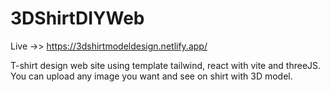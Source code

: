 # 3DShirtDIYWeb
Live ->> https://3dshirtmodeldesign.netlify.app/
<p/>
T-shirt design web site using template tailwind, react with vite and threeJS.<br/>
 You can upload any image you want and see on shirt with 3D model.
